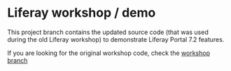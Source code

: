 # Liferay workshop / demo

This project branch contains the updated source code (that was used during the old Liferay workshop) to demonstrate Liferay Portal 7.2 features.

If you are looking for the original workshop code, check the [workshop branch](https://github.com/azzazzel/liferay_jug_workshop/tree/workshop)
